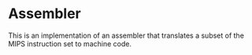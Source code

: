 # Assembler
This is an implementation of an assembler that translates a subset of the MIPS instruction set to machine code.

